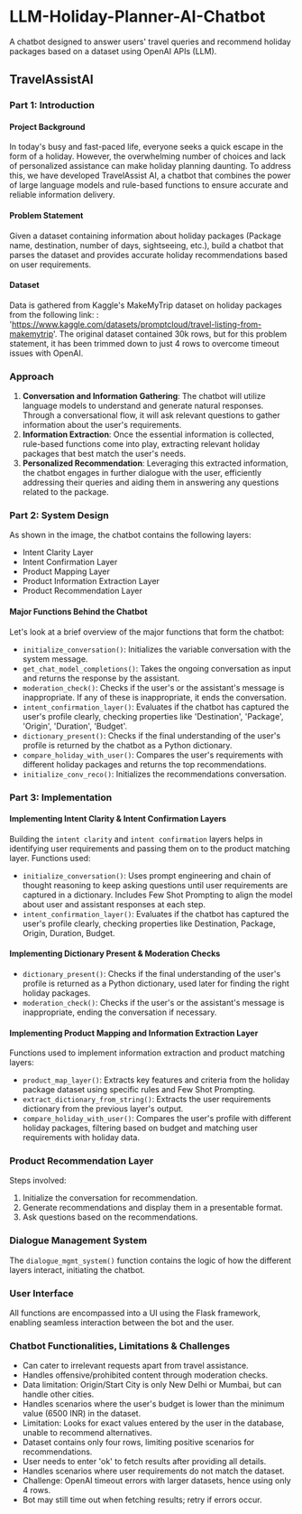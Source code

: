 # LLM-Holiday-Planner-AI-Chatbot

A chatbot designed to answer users' travel queries and recommend holiday packages based on a dataset using OpenAI APIs (LLM).

## TravelAssistAI

### Part 1: Introduction

#### Project Background

In today's busy and fast-paced life, everyone seeks a quick escape in the form of a holiday. However, the overwhelming number of choices and lack of personalized assistance can make holiday planning daunting. To address this, we have developed TravelAssist AI, a chatbot that combines the power of large language models and rule-based functions to ensure accurate and reliable information delivery.

#### Problem Statement

Given a dataset containing information about holiday packages (Package name, destination, number of days, sightseeing, etc.), build a chatbot that parses the dataset and provides accurate holiday recommendations based on user requirements.

#### Dataset

Data is gathered from Kaggle's MakeMyTrip dataset on holiday packages from the following link: : 'https://www.kaggle.com/datasets/promptcloud/travel-listing-from-makemytrip'. The original dataset contained 30k rows, but for this problem statement, it has been trimmed down to just 4 rows to overcome timeout issues with OpenAI.

### Approach

1. **Conversation and Information Gathering**: The chatbot will utilize language models to understand and generate natural responses. Through a conversational flow, it will ask relevant questions to gather information about the user's requirements.
2. **Information Extraction**: Once the essential information is collected, rule-based functions come into play, extracting relevant holiday packages that best match the user's needs.
3. **Personalized Recommendation**: Leveraging this extracted information, the chatbot engages in further dialogue with the user, efficiently addressing their queries and aiding them in answering any questions related to the package.

### Part 2: System Design

As shown in the image, the chatbot contains the following layers:
- Intent Clarity Layer
- Intent Confirmation Layer
- Product Mapping Layer
- Product Information Extraction Layer
- Product Recommendation Layer

#### Major Functions Behind the Chatbot

Let's look at a brief overview of the major functions that form the chatbot:
- `initialize_conversation()`: Initializes the variable conversation with the system message.
- `get_chat_model_completions()`: Takes the ongoing conversation as input and returns the response by the assistant.
- `moderation_check()`: Checks if the user's or the assistant's message is inappropriate. If any of these is inappropriate, it ends the conversation.
- `intent_confirmation_layer()`: Evaluates if the chatbot has captured the user's profile clearly, checking properties like 'Destination', 'Package', 'Origin', 'Duration', 'Budget'.
- `dictionary_present()`: Checks if the final understanding of the user's profile is returned by the chatbot as a Python dictionary.
- `compare_holiday_with_user()`: Compares the user's requirements with different holiday packages and returns the top recommendations.
- `initialize_conv_reco()`: Initializes the recommendations conversation.

### Part 3: Implementation

#### Implementing Intent Clarity & Intent Confirmation Layers

Building the `intent clarity` and `intent confirmation` layers helps in identifying user requirements and passing them on to the product matching layer. Functions used:
- `initialize_conversation()`: Uses prompt engineering and chain of thought reasoning to keep asking questions until user requirements are captured in a dictionary. Includes Few Shot Prompting to align the model about user and assistant responses at each step.
- `intent_confirmation_layer()`: Evaluates if the chatbot has captured the user's profile clearly, checking properties like Destination, Package, Origin, Duration, Budget.

#### Implementing Dictionary Present & Moderation Checks

- `dictionary_present()`: Checks if the final understanding of the user's profile is returned as a Python dictionary, used later for finding the right holiday packages.
- `moderation_check()`: Checks if the user's or the assistant's message is inappropriate, ending the conversation if necessary.

#### Implementing Product Mapping and Information Extraction Layer

Functions used to implement information extraction and product matching layers:
- `product_map_layer()`: Extracts key features and criteria from the holiday package dataset using specific rules and Few Shot Prompting.
- `extract_dictionary_from_string()`: Extracts the user requirements dictionary from the previous layer's output.
- `compare_holiday_with_user()`: Compares the user's profile with different holiday packages, filtering based on budget and matching user requirements with holiday data.

### Product Recommendation Layer

Steps involved:
1. Initialize the conversation for recommendation.
2. Generate recommendations and display them in a presentable format.
3. Ask questions based on the recommendations.

### Dialogue Management System

The `dialogue_mgmt_system()` function contains the logic of how the different layers interact, initiating the chatbot.

### User Interface

All functions are encompassed into a UI using the Flask framework, enabling seamless interaction between the bot and the user.

### Chatbot Functionalities, Limitations & Challenges

- Can cater to irrelevant requests apart from travel assistance.
- Handles offensive/prohibited content through moderation checks.
- Data limitation: Origin/Start City is only New Delhi or Mumbai, but can handle other cities.
- Handles scenarios where the user's budget is lower than the minimum value (6500 INR) in the dataset.
- Limitation: Looks for exact values entered by the user in the database, unable to recommend alternatives.
- Dataset contains only four rows, limiting positive scenarios for recommendations.
- User needs to enter 'ok' to fetch results after providing all details.
- Handles scenarios where user requirements do not match the dataset.
- Challenge: OpenAI timeout errors with larger datasets, hence using only 4 rows.
- Bot may still time out when fetching results; retry if errors occur.

